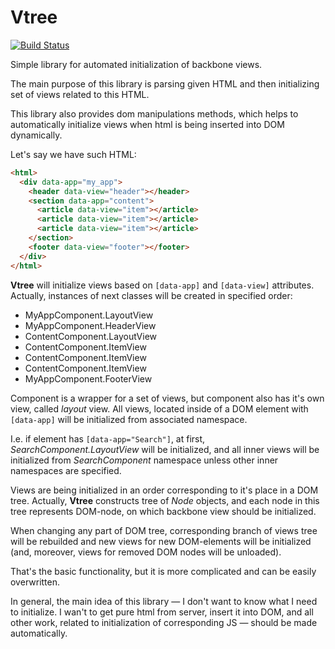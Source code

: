 Vtree
=====
[![Build Status](https://travis-ci.org/s0ber/vtree.png?branch=master)](https://travis-ci.org/s0ber/vtree)

Simple library for automated initialization of backbone views.

The main purpose of this library is parsing given HTML and then initializing set of views related to this HTML.

This library also provides dom manipulations methods, which helps to automatically initialize views when html is being inserted into DOM dynamically.

Let's say we have such HTML:

``` html
<html>
  <div data-app="my_app">
    <header data-view="header"></header>
    <section data-app="content">
      <article data-view="item"></article>
      <article data-view="item"></article>
      <article data-view="item"></article>
    </section>
    <footer data-view="footer"></footer>
  </div>
</html>
```

**Vtree** will initialize views based on ```[data-app]``` and ```[data-view]``` attributes. Actually, instances of next classes will be created in specified order:

- MyAppComponent.LayoutView
- MyAppComponent.HeaderView
- ContentComponent.LayoutView
- ContentComponent.ItemView
- ContentComponent.ItemView
- ContentComponent.ItemView
- MyAppComponent.FooterView

Component is a wrapper for a set of views, but component also has it's own view, called *layout* view. All views, located inside of a DOM element with ```[data-app]``` will be initialized from associated namespace.

I.e. if element has ```[data-app="Search"]```, at first, *SearchComponent.LayoutView* will be initialized, and all inner views will be initialized from *SearchComponent* namespace unless other inner namespaces are specified.

Views are being initialized in an order corresponding to it's place in a DOM tree. Actually, **Vtree** constructs tree of *Node* objects, and each node in this tree represents DOM-node, on which backbone view should be initialized.

When changing any part of DOM tree, corresponding branch of views tree will be rebuilded and new views for new DOM-elements will be initialized (and, moreover, views for removed DOM nodes will be unloaded).

That's the basic functionality, but it is more complicated and can be easily overwritten.

In general, the main idea of this library — I don't want to know what I need to initialize. I wan't to get pure html from server, insert it into DOM, and all other work, related to initialization of corresponding JS — should be made automatically.
